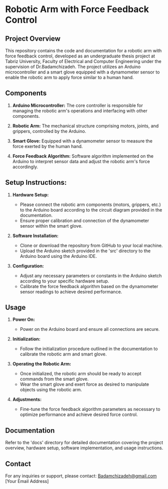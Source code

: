 # Robotic Arm with Force Feedback Control



## Project Overview

This repository contains the code and documentation for a robotic arm with force feedback control, developed as an undergraduate thesis project at Tabriz University, Faculty of Electrical and Computer Engineering under the supervision of Dr.Badamchizadeh. The project utilizes an Arduino microcontroller and a smart glove equipped with a dynamometer sensor to enable the robotic arm to apply force similar to a human hand.



## Components

1. **Arduino Microcontroller:** The core controller is responsible for managing the robotic arm's operations and interfacing with other components.

2. **Robotic Arm:** The mechanical structure comprising motors, joints, and grippers, controlled by the Arduino.

3. **Smart Glove:** Equipped with a dynamometer sensor to measure the force exerted by the human hand.

4. **Force Feedback Algorithm:** Software algorithm implemented on the Arduino to interpret sensor data and adjust the robotic arm's force accordingly.



## Setup Instructions:

1. **Hardware Setup:**
   - Please connect the robotic arm components (motors, grippers, etc.) to the Arduino board according to the circuit diagram provided in the documentation.
   - Ensure proper calibration and connection of the dynamometer sensor within the smart glove.

2. **Software Installation:**
   - Clone or download the repository from GitHub to your local machine.
   - Upload the Arduino sketch provided in the 'src' directory to the Arduino board using the Arduino IDE.

3. **Configuration:**
   - Adjust any necessary parameters or constants in the Arduino sketch according to your specific hardware setup.
   - Calibrate the force feedback algorithm based on the dynamometer sensor readings to achieve desired performance.



## Usage

1. **Power On:**
   - Power on the Arduino board and ensure all connections are secure.

2. **Initialization:**
   - Follow the initialization procedure outlined in the documentation to calibrate the robotic arm and smart glove.

3. **Operating the Robotic Arm:**
   - Once initialized, the robotic arm should be ready to accept commands from the smart glove.
   - Wear the smart glove and exert force as desired to manipulate objects using the robotic arm.

4. **Adjustments:**
   - Fine-tune the force feedback algorithm parameters as necessary to optimize performance and achieve desired force control.



## Documentation

Refer to the 'docs' directory for detailed documentation covering the project overview, hardware setup, software implementation, and usage instructions.



## Contact

For any inquiries or support, please contact:
[Badamchizadeh@gmail.com](Badamchizadeh@gmail.com)
[Your Email Address]


